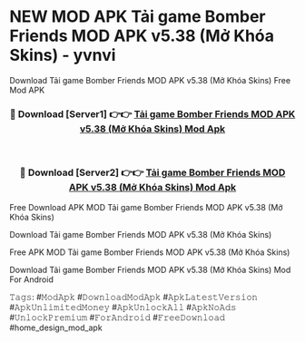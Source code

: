 # NEW MOD APK Tải game Bomber Friends MOD APK v5.38 (Mở Khóa Skins) - yvnvi
Download Tải game Bomber Friends MOD APK v5.38 (Mở Khóa Skins) Free Mod APK

<div align="center">
<h3>🔴 Download [Server1] 👉👉 <a href="https://apk-comot.site?title=Tải_game_Bomber_Friends_MOD_APK_v5.38_(Mở_Khóa_Skins)">Tải game Bomber Friends MOD APK v5.38 (Mở Khóa Skins) Mod Apk</a></h3><br>

<h3>🔴 Download [Server2] 👉👉 <a href="https://apk-comot.site?title=Tải_game_Bomber_Friends_MOD_APK_v5.38_(Mở_Khóa_Skins)">Tải game Bomber Friends MOD APK v5.38 (Mở Khóa Skins) Mod Apk</a></h3>
</div>


Free Download APK MOD Tải game Bomber Friends MOD APK v5.38 (Mở Khóa Skins)

Download Tải game Bomber Friends MOD APK v5.38 (Mở Khóa Skins) 

Free APK MOD Tải game Bomber Friends MOD APK v5.38 (Mở Khóa Skins) 

Download Tải game Bomber Friends MOD APK v5.38 (Mở Khóa Skins) Mod For Android

𝚃𝚊𝚐𝚜: #𝙼𝚘𝚍𝙰𝚙𝚔 #𝙳𝚘𝚠𝚗𝚕𝚘𝚊𝚍𝙼𝚘𝚍𝙰𝚙𝚔 #𝙰𝚙𝚔𝙻𝚊𝚝𝚎𝚜𝚝𝚅𝚎𝚛𝚜𝚒𝚘𝚗 #𝙰𝚙𝚔𝚄𝚗𝚕𝚒𝚖𝚒𝚝𝚎𝚍𝙼𝚘𝚗𝚎𝚢 #𝙰𝚙𝚔𝚄𝚗𝚕𝚘𝚌𝚔𝙰𝚕𝚕 #𝙰𝚙𝚔𝙽𝚘𝙰𝚍𝚜 #𝚄𝚗𝚕𝚘𝚌𝚔𝙿𝚛𝚎𝚖𝚒𝚞𝚖 #𝙵𝚘𝚛𝙰𝚗𝚍𝚛𝚘𝚒𝚍 #𝙵𝚛𝚎𝚎𝙳𝚘𝚠𝚗𝚕𝚘𝚊𝚍 #home_design_mod_apk